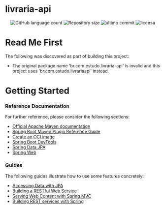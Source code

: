 # livraria-api

<p align="center">
<img alt="GitHub language count" src="https://img.shields.io/github/languages/count/euRamiro/livraria-api"/>

<img alt="Repository size" src="https://img.shields.io/github/repo-size/euRamiro/livraria-api"/>

<img alt="ultimo commit" src="https://img.shields.io/github/last-commit/euRamiro/livraria-api"/>
  
<img alt="licensa" src="https://img.shields.io/github/license/euRamiro/livraria-api"/>  
  </a>

# Read Me First
The following was discovered as part of building this project:

* The original package name 'br.com.estudo.livraria-api' is invalid and this project uses 'br.com.estudo.livrariaapi' instead.

# Getting Started

### Reference Documentation
For further reference, please consider the following sections:

* [Official Apache Maven documentation](https://maven.apache.org/guides/index.html)
* [Spring Boot Maven Plugin Reference Guide](https://docs.spring.io/spring-boot/docs/2.4.6/maven-plugin/reference/html/)
* [Create an OCI image](https://docs.spring.io/spring-boot/docs/2.4.6/maven-plugin/reference/html/#build-image)
* [Spring Boot DevTools](https://docs.spring.io/spring-boot/docs/2.5.0/reference/htmlsingle/#using-boot-devtools)
* [Spring Data JPA](https://docs.spring.io/spring-boot/docs/2.5.0/reference/htmlsingle/#boot-features-jpa-and-spring-data)
* [Spring Web](https://docs.spring.io/spring-boot/docs/2.5.0/reference/htmlsingle/#boot-features-developing-web-applications)

### Guides
The following guides illustrate how to use some features concretely:

* [Accessing Data with JPA](https://spring.io/guides/gs/accessing-data-jpa/)
* [Building a RESTful Web Service](https://spring.io/guides/gs/rest-service/)
* [Serving Web Content with Spring MVC](https://spring.io/guides/gs/serving-web-content/)
* [Building REST services with Spring](https://spring.io/guides/tutorials/bookmarks/)

